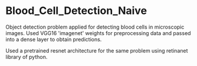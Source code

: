 # Blood_Cell_Detection_Naive
Object detection problem applied for detecting blood cells in microscopic images. Used VGG16 'imagenet' weights for preprocessing data and passed into a dense layer to obtain predictions.


Used a pretrained resnet architecture for the same problem using retinanet library of python.

